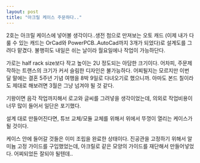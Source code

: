 ```yaml
---
layout: post
title: "아크릴 케이스 주문하다.."
---
```


2호는 아크릴 케이스에 넣어볼 생각이다..생전 첨으로 만져보는 오토 캐드 (이제 내가 다룰 수 있는 캐드는 OrCad와 PowerPCB..AutoCad까지 3개가 되었다)로 설계도를 그려다 맡겼다. 불행히도 내일은 쉬는 날이라 월요일에나 작업이 가능하단다.

가로는 half rack size보다 작고 높이는 2U 정도되는 아담한 크기이다. 어차피, 주문제작하는 트랜스의 크기가 커서 슬림한 디자인은 불가능하다. 어찌될지는 모르지만 이번 달 말에는 결혼 5주년 기념 여행을 8박 9일로 다녀오기로 했으니까. 아마도 본드 칠이라도 제대로 해보려면 3월은 그냥 넘겨야 될 것 같다.

기왕이면 음각 작업까지해서 로고와 글씨를 그려넣을 생각이었는데, 의외로 작업비용이 너무 많이 들어서 일단은 포기했다.

설계 대로 만들어진다면, 튜브 교체/모듈 교체를 위해서 위에서 뚜껑이 열리는 케이스가 될 것이다.

케이스 안에 들어갈 것들은 이미 조립을 완료한 상태이다. 진공관을 고정하기 위해서 알미늄 고정 가이드를 구입했었는데, 아크릴로 같은 모양의 가이드를 재단해서 만들어넣었다. 어찌되었든 잘되야 될텐데..


